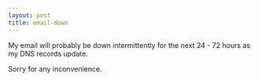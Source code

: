 ```yaml
---
layout: post
title: email-down
---
```

My email will probably be down intermittently for the next 24 - 72 hours
as my DNS records update.

Sorry for any inconvenience.
